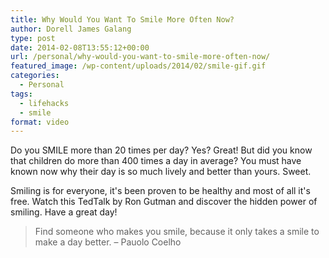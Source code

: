 ```yaml
---
title: Why Would You Want To Smile More Often Now?
author: Dorell James Galang
type: post
date: 2014-02-08T13:55:12+00:00
url: /personal/why-would-you-want-to-smile-more-often-now/
featured_image: /wp-content/uploads/2014/02/smile-gif.gif
categories:
  - Personal
tags:
  - lifehacks
  - smile
format: video
---
```


Do you SMILE more than 20 times per day? Yes? Great! But did you know that children do more than 400 times a day in average? You must have known now why their day is so much lively and better than yours. Sweet. <span class="wp-font-emots-emo-happy"></span>

Smiling is for everyone, it's been proven to be healthy and most of all it's free. Watch this TedTalk by Ron Gutman and discover the hidden power of smiling. Have a great day! <span class="wp-font-emots-emo-happy"></span>

> Find someone who makes you smile, because it only takes a smile to make a day better. &#8211; Pauolo Coelho
